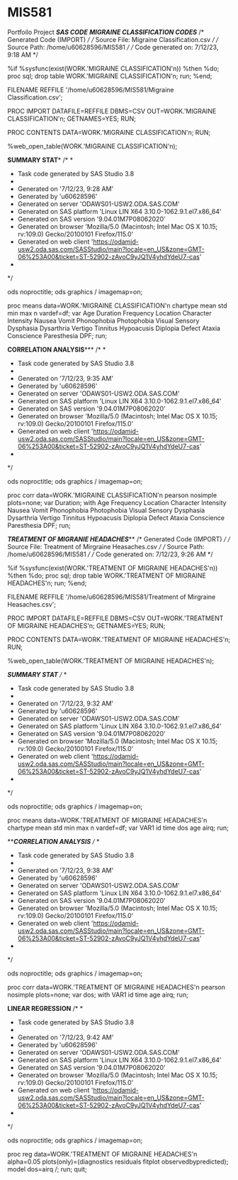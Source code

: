 # MIS581
Portfoilo Project
****SAS CODE***
****MIGRAINE CLASSIFICATION CODES*****
/* Generated Code (IMPORT) */
/* Source File: Migraine Classification.csv */
/* Source Path: /home/u60628596/MIS581 */
/* Code generated on: 7/12/23, 9:18 AM */

%if %sysfunc(exist(WORK.'MIGRAINE CLASSIFICATION'n)) %then %do;
proc sql;
    drop table WORK.'MIGRAINE CLASSIFICATION'n;
run;
%end;


FILENAME REFFILE '/home/u60628596/MIS581/Migraine Classification.csv';

PROC IMPORT DATAFILE=REFFILE
	DBMS=CSV
	OUT=WORK.'MIGRAINE CLASSIFICATION'n;
	GETNAMES=YES;
RUN;

PROC CONTENTS DATA=WORK.'MIGRAINE CLASSIFICATION'n; RUN;


%web_open_table(WORK.'MIGRAINE CLASSIFICATION'n);

****SUMMARY STAT*****
/*
 *
 * Task code generated by SAS Studio 3.8 
 *
 * Generated on '7/12/23, 9:28 AM' 
 * Generated by 'u60628596' 
 * Generated on server 'ODAWS01-USW2.ODA.SAS.COM' 
 * Generated on SAS platform 'Linux LIN X64 3.10.0-1062.9.1.el7.x86_64' 
 * Generated on SAS version '9.04.01M7P08062020' 
 * Generated on browser 'Mozilla/5.0 (Macintosh; Intel Mac OS X 10.15; rv:109.0) Gecko/20100101 Firefox/115.0' 
 * Generated on web client 'https://odamid-usw2.oda.sas.com/SASStudio/main?locale=en_US&zone=GMT-06%253A00&ticket=ST-52902-zAvoC9yJQ1V4yhdYdeU7-cas' 
 *
 */

ods noproctitle;
ods graphics / imagemap=on;

proc means data=WORK.'MIGRAINE CLASSIFICATION'n chartype mean std min max n 
		vardef=df;
	var Age Duration Frequency Location Character Intensity Nausea Vomit 
		Phonophobia Photophobia Visual Sensory Dysphasia Dysarthria Vertigo Tinnitus 
		Hypoacusis Diplopia Defect Ataxia Conscience Paresthesia DPF;
run;


****CORRELATION ANALYSIS*******
/*
 *
 * Task code generated by SAS Studio 3.8 
 *
 * Generated on '7/12/23, 9:35 AM' 
 * Generated by 'u60628596' 
 * Generated on server 'ODAWS01-USW2.ODA.SAS.COM' 
 * Generated on SAS platform 'Linux LIN X64 3.10.0-1062.9.1.el7.x86_64' 
 * Generated on SAS version '9.04.01M7P08062020' 
 * Generated on browser 'Mozilla/5.0 (Macintosh; Intel Mac OS X 10.15; rv:109.0) Gecko/20100101 Firefox/115.0' 
 * Generated on web client 'https://odamid-usw2.oda.sas.com/SASStudio/main?locale=en_US&zone=GMT-06%253A00&ticket=ST-52902-zAvoC9yJQ1V4yhdYdeU7-cas' 
 *
 */

ods noproctitle;
ods graphics / imagemap=on;

proc corr data=WORK.'MIGRAINE CLASSIFICATION'n pearson nosimple plots=none;
	var Duration;
	with Age Frequency Location Character Intensity Nausea Vomit Phonophobia 
		Photophobia Visual Sensory Dysphasia Dysarthria Vertigo Tinnitus Hypoacusis 
		Diplopia Defect Ataxia Conscience Paresthesia DPF;
run;

*****TREATMENT OF MIGRANIE HEADACHES*******
/* Generated Code (IMPORT) */
/* Source File: Treatment of Mirgraine Heasaches.csv */
/* Source Path: /home/u60628596/MIS581 */
/* Code generated on: 7/12/23, 9:26 AM */

%if %sysfunc(exist(WORK.'TREATMENT OF MIGRAINE HEADACHES'n)) %then %do;
proc sql;
    drop table WORK.'TREATMENT OF MIGRAINE HEADACHES'n;
run;
%end;


FILENAME REFFILE '/home/u60628596/MIS581/Treatment of Mirgraine Heasaches.csv';

PROC IMPORT DATAFILE=REFFILE
	DBMS=CSV
	OUT=WORK.'TREATMENT OF MIGRAINE HEADACHES'n;
	GETNAMES=YES;
RUN;

PROC CONTENTS DATA=WORK.'TREATMENT OF MIGRAINE HEADACHES'n; RUN;


%web_open_table(WORK.'TREATMENT OF MIGRAINE HEADACHES'n);

******SUMMARY STAT*****
/*
 *
 * Task code generated by SAS Studio 3.8 
 *
 * Generated on '7/12/23, 9:32 AM' 
 * Generated by 'u60628596' 
 * Generated on server 'ODAWS01-USW2.ODA.SAS.COM' 
 * Generated on SAS platform 'Linux LIN X64 3.10.0-1062.9.1.el7.x86_64' 
 * Generated on SAS version '9.04.01M7P08062020' 
 * Generated on browser 'Mozilla/5.0 (Macintosh; Intel Mac OS X 10.15; rv:109.0) Gecko/20100101 Firefox/115.0' 
 * Generated on web client 'https://odamid-usw2.oda.sas.com/SASStudio/main?locale=en_US&zone=GMT-06%253A00&ticket=ST-52902-zAvoC9yJQ1V4yhdYdeU7-cas' 
 *
 */

ods noproctitle;
ods graphics / imagemap=on;

proc means data=WORK.'TREATMENT OF MIGRAINE HEADACHES'n chartype mean std min 
		max n vardef=df;
	var VAR1 id time dos age airq;
run;

********CORRELATION ANALYSIS*****
/*
 *
 * Task code generated by SAS Studio 3.8 
 *
 * Generated on '7/12/23, 9:38 AM' 
 * Generated by 'u60628596' 
 * Generated on server 'ODAWS01-USW2.ODA.SAS.COM' 
 * Generated on SAS platform 'Linux LIN X64 3.10.0-1062.9.1.el7.x86_64' 
 * Generated on SAS version '9.04.01M7P08062020' 
 * Generated on browser 'Mozilla/5.0 (Macintosh; Intel Mac OS X 10.15; rv:109.0) Gecko/20100101 Firefox/115.0' 
 * Generated on web client 'https://odamid-usw2.oda.sas.com/SASStudio/main?locale=en_US&zone=GMT-06%253A00&ticket=ST-52902-zAvoC9yJQ1V4yhdYdeU7-cas' 
 *
 */

ods noproctitle;
ods graphics / imagemap=on;

proc corr data=WORK.'TREATMENT OF MIGRAINE HEADACHES'n pearson nosimple 
		plots=none;
	var dos;
	with VAR1 id time age airq;
run;

******LINEAR REGRESSION******
/*
 *
 * Task code generated by SAS Studio 3.8 
 *
 * Generated on '7/12/23, 9:42 AM' 
 * Generated by 'u60628596' 
 * Generated on server 'ODAWS01-USW2.ODA.SAS.COM' 
 * Generated on SAS platform 'Linux LIN X64 3.10.0-1062.9.1.el7.x86_64' 
 * Generated on SAS version '9.04.01M7P08062020' 
 * Generated on browser 'Mozilla/5.0 (Macintosh; Intel Mac OS X 10.15; rv:109.0) Gecko/20100101 Firefox/115.0' 
 * Generated on web client 'https://odamid-usw2.oda.sas.com/SASStudio/main?locale=en_US&zone=GMT-06%253A00&ticket=ST-52902-zAvoC9yJQ1V4yhdYdeU7-cas' 
 *
 */

ods noproctitle;
ods graphics / imagemap=on;

proc reg data=WORK.'TREATMENT OF MIGRAINE HEADACHES'n alpha=0.05 
		plots(only)=(diagnostics residuals fitplot observedbypredicted);
	model dos=airq /;
	run;
quit;
